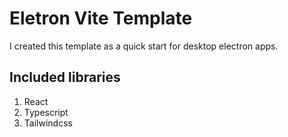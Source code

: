 # Eletron Vite Template

I created this template as a quick start for desktop electron apps.

## Included libraries

1. React
2. Typescript
3. Tailwindcss

